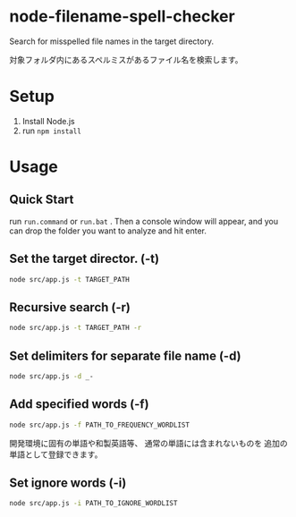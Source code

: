 # node-filename-spell-checker
Search for misspelled file names in the target directory.

対象フォルダ内にあるスペルミスがあるファイル名を検索します。

# Setup

1. Install Node.js
2. run `npm install`

# Usage

## Quick Start

run `run.command` or `run.bat` .
Then a console window will appear, and you can drop the folder you want to analyze and hit enter.

## Set the target director. (-t)
```bash
node src/app.js -t TARGET_PATH
```

## Recursive search (-r)
```bash
node src/app.js -t TARGET_PATH -r
```

## Set delimiters for separate file name (-d)
```bash
node src/app.js -d _-
```

## Add specified words (-f)
```bash
node src/app.js -f PATH_TO_FREQUENCY_WORDLIST
```

開発環境に固有の単語や和製英語等、
通常の単語には含まれないものを
追加の単語として登録できます。

## Set ignore words (-i)
```bash
node src/app.js -i PATH_TO_IGNORE_WORDLIST
```
